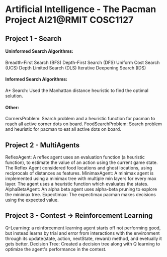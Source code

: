 # Artificial Intelligence  - The Pacman Project AI21@RMIT COSC1127

## Project 1 - Search

#### Uninformed Search Algorithms:

Breadth-First Search (BFS)
Depth-First Search (DFS)
Uniform Cost Search (UCS)
Depth Limited Search (DLS)
Iterative Deepening Search (IDS)

#### Informed Search Algorithms:
A* Search: Used the Manhattan distance heuristic to find the optimal solution.

#### Other:

CornersProblem: Search problem and a heuristic function for pacman to reach all active corner dots on board.
FoodSearchProblem: Search problem and heuristic for pacman to eat all active dots on board.


## Project 2 - MultiAgents

ReflexAgent: A reflex agent uses an evaluation function (a heuristic function), to estimate the value of an action using the current game state. The Reflex Agent considered food locations and ghost locations, using reciprocals of distances as features.
MinimaxAgent: A minimax agent is implemented using a minimax tree with multiple min layers for every max layer. The agent uses a heuristic function which evaluates the states.
AlphaBetaAgent: An alpha beta agent uses alpha-beta pruning to explore the minimax tree.
Expectimax: The expectimax pacman makes decisions using the expected value.


## Project 3 - Contest -> Reinforcement Learning

Q-Learning: a reinforcement learning agent starts off not performing good, but instead learns by trial and error from interactions with the environment through its update(state, action, nextState, reward) method, and evetually it gets better.
Decision Tree: Created a decision tree along with Q learning to optimize the agent's performance in the contest.

